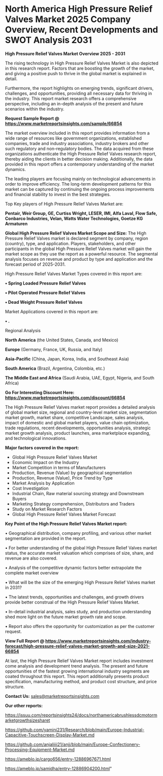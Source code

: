 # North America High Pressure Relief Valves Market 2025 Company Overview, Recent Developments and SWOT Analysis 2031

<Strong> High Pressure Relief Valves Market Overview 2025 - 2031</strong>

The rising technology in High Pressure Relief Valves Market is also depicted in this research report. Factors that are boosting the growth of the market, and giving a positive push to thrive in the global market is explained in detail.

Furthermore, the report highlights on emerging trends, significant drivers, challenges, and opportunities, providing all necessary data for thriving in the industry. This report market research offers a comprehensive perspective, including an in-depth analysis of the present and future scenarios within the industry.

<strong>Request Sample Report @ <a href=https://www.marketreportsinsights.com/sample/66854>https://www.marketreportsinsights.com/sample/66854</a></strong>

The market overview included in this report provides information from a wide range of resources like government organizations, established companies, trade and industry associations, industry brokers and other such regulatory and non-regulatory bodies. The data acquired from these organizations authenticate the High Pressure Relief Valves research report, thereby aiding the clients in better decision making. Additionally, the data provided in this report offers a contemporary understanding of the market dynamics.

The leading players are focusing mainly on technological advancements in order to improve efficiency. The long-term development patterns for this market can be captured by continuing the ongoing process improvements and financial stability to invest in the best strategies.

Top Key players of High Pressure Relief Valves Market are:

<strong>Pentair, Weir Group, GE, Curtiss Wright, LESER, IMI, Alfa Laval, Flow Safe, Conbarco Industries, Velan, Watts Water Technologies, Goetze KG Armaturen</strong>

<strong><b>Global High Pressure Relief Valves Market Scope and Size:</b></strong>
The High Pressure Relief Valves market is declared segment by company, region (country), type, and application. Players, stakeholders, and other participants in the global High Pressure Relief Valves market will gain the market scope as they use the report as a powerful resource. The segmental analysis focuses on revenue and product by type and application and the forecast period of 2025-2031.

High Pressure Relief Valves Market Types covered in this report are:

<strong>• Spring Loaded Pressure Relief Valves

• Pilot Operated Pressure Relief Valves

• Dead Weight Pressure Relief Valves</strong>

Market Applications covered in this report are:

<strong>• .</strong> 

Regional Analysis

<strong>North America</strong> (the United States, Canada, and Mexico)

<strong>Europe</strong> (Germany, France, UK, Russia, and Italy)

<strong>Asia-Pacific</strong> (China, Japan, Korea, India, and Southeast Asia)

<strong>South America</strong> (Brazil, Argentina, Colombia, etc.)

<strong>The Middle East and Africa</strong> (Saudi Arabia, UAE, Egypt, Nigeria, and South Africa)

<strong>Go For Interesting Discount Here: <a href=https://www.marketreportsinsights.com/discount/66854>https://www.marketreportsinsights.com/discount/66854</a></strong>

The High Pressure Relief Valves market report provides a detailed analysis of global market size, regional and country-level market size, segmentation market growth, market share, competitive Landscape, sales analysis, impact of domestic and global market players, value chain optimization, trade regulations, recent developments, opportunities analysis, strategic market growth analysis, product launches, area marketplace expanding, and technological innovations.

<strong><b>Major factors covered in the report:</b></strong>
<ul>
  <li>Global High Pressure Relief Valves Market </li>
  <li>Economic Impact on the Industry</li>
  <li>Market Competition in terms of Manufacturers</li>
  <li>Production, Revenue (Value) by geographical segmentation</li>
  <li>Production, Revenue (Value), Price Trend by Type</li>
  <li>Market Analysis by Application</li>
  <li>Cost Investigation</li>
  <li>Industrial Chain, Raw material sourcing strategy and Downstream Buyers</li>
  <li>Marketing Strategy comprehension, Distributors and Traders</li>
  <li>Study on Market Research Factors</li>
  <li>Global High Pressure Relief Valves Market Forecast</li>
</ul>

<strong><b>Key Point of the High Pressure Relief Valves Market report:</b></strong>

• Geographical distribution, company profiling, and various other market segmentation are provided in the report.

• For better understanding of the global High Pressure Relief Valves market status, the accurate market valuation which comprises of size, share, and revenue are also covered.

• Analysis of the competitive dynamic factors better extrapolate the complete market overview

• What will be the size of the emerging High Pressure Relief Valves market in 2031?

• The latest trends, opportunities and challenges, and growth drivers provide better construal of the High Pressure Relief Valves Market.

• In-detail industrial analysis, sales study, and production understanding shed more light on the future market growth rate and scope.

• Report also offers the opportunity for customization as per the customer request.

<strong><b>View Full Report @ <a href=https://www.marketreportsinsights.com/industry-forecast/high-pressure-relief-valves-market-growth-and-size-2021-66854>https://www.marketreportsinsights.com/industry-forecast/high-pressure-relief-valves-market-growth-and-size-2021-66854</a></b></strong>


At last, the High Pressure Relief Valves Market report includes investment come analysis and development trend analysis. The present and future opportunities of the fastest growing international industry segments are coated throughout this report. This report additionally presents product specification, manufacturing method, and product cost structure, and price structure.

<strong>Contact Us:</strong>
sales@marketreportsinsights.com

<strong>Our other reports:</strong>

<a href=https://issuu.com/reportsinsights24/docs/northamericabrushlessdcmotormarketgrowthsizesharet>https://issuu.com/reportsinsights24/docs/northamericabrushlessdcmotormarketgrowthsizesharet</a>

<a href=https://github.com/yamini231/Research/blob/main/Europe-Industrial-Capacitive-Touchscreen-Display-Market.md>https://github.com/yamini231/Research/blob/main/Europe-Industrial-Capacitive-Touchscreen-Display-Market.md</a>

<a href=https://github.com/anjaliiii21/anjj/blob/main/Europe-Confectionery-Processing-Equipment-Market.md>https://github.com/anjaliiii21/anjj/blob/main/Europe-Confectionery-Processing-Equipment-Market.md</a>

<a href=https://ameblo.jp/cargo656/entry-12886967671.html>https://ameblo.jp/cargo656/entry-12886967671.html</a>

<a href=https://ameblo.jp/samidha/entry-12886904200.html>https://ameblo.jp/samidha/entry-12886904200.html</a>"

